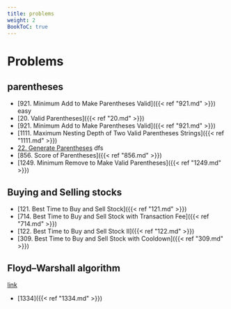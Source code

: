 ```yaml
---
title: problems
weight: 2
BookToC: true
---
```

# Problems

## parentheses

- [921. Minimum Add to Make Parentheses Valid]({{< ref "921.md" >}}) easy
- [20. Valid Parentheses]({{< ref "20.md" >}})
- [921. Minimum Add to Make Parentheses Valid]({{< ref "921.md" >}})
- [1111. Maximum Nesting Depth of Two Valid Parentheses Strings]({{< ref "1111.md" >}})
- [22. Generate Parentheses](https://shuatiji.web.app/docs/bfs_dfs/22/) dfs
- [856. Score of Parentheses]({{< ref "856.md" >}})
- [1249. Minimum Remove to Make Valid Parentheses]({{< ref "1249.md" >}})
## Buying and Selling stocks

- [121. Best Time to Buy and Sell Stock]({{< ref "121.md" >}})
- [714. Best Time to Buy and Sell Stock with Transaction Fee]({{< ref "714.md" >}})
- [122. Best Time to Buy and Sell Stock II]({{< ref "122.md" >}})
- [309. Best Time to Buy and Sell Stock with Cooldown]({{< ref "309.md" >}})

## Floyd–Warshall algorithm
[link](https://en.wikipedia.org/wiki/Floyd%E2%80%93Warshall_algorithm)
- [1334]({{< ref "1334.md" >}})
